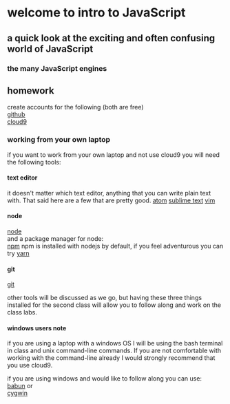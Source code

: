 # welcome to intro to JavaScript

## a quick look at the exciting and often confusing world of JavaScript

### the many JavaScript engines

## homework
create accounts for the following (both are free)  
[github](https://github.com/)  
[cloud9](https://c9.io/)

### working from your own laptop

if you want to work from your own laptop and not use cloud9 you will need the
following tools:

#### text editor
it doesn't matter which text editor, anything that you can write plain text
with. That said here are a few that are pretty good.
[atom](https://atom.io/)
[sublime text](https://www.sublimetext.com/)
[vim](http://www.vim.org/)

#### node
[node](https://nodejs.org/en/)  
and a package manager for node:  
[npm](https://www.npmjs.com/) npm is installed with nodejs by default, if you
feel adventurous you can try [yarn](https://yarnpkg.com/)

#### git
[git](https://git-scm.com/)

other tools will be discussed as we go, but having these three things installed
for the second class will allow you to follow along and work on the class labs.

#### windows users note

if you are using a laptop with a windows OS I will be using the bash terminal in
class and unix command-line commands. If you are not comfortable with working
with the command-line already I would strongly recommend that you use cloud9.

if you are using windows and would like to follow along you can use:  
[babun](http://babun.github.io/) or  
[cygwin](https://www.cygwin.com/)
